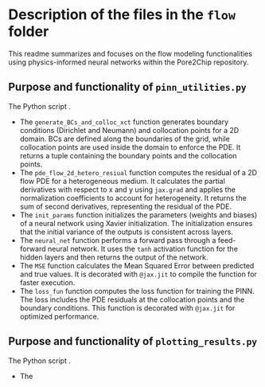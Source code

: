 # Description of the files in the `flow` folder

This readme summarizes and focuses on the flow modeling functionalities using physics-informed neural networks within the Pore2Chip repository.

## Purpose and functionality of `pinn_utilities.py`

The Python script .

- The `generate_BCs_and_colloc_xct` function generates boundary conditions (Dirichlet and Neumann) and collocation points for a 2D domain. BCs are defined along the boundaries of the grid, while collocation points are used inside the domain to enforce the PDE. It returns a tuple containing the boundary points and the collocation points.
- The `pde_flow_2d_hetero_resiual` function computes the residual of a 2D flow PDE for a heterogeneous medium. It calculates the partial derivatives with respect to x and y using `jax.grad` and applies the normalization coefficients to account for heterogeneity. It returns the sum of second derivatives, representing the residual of the PDE.
- The `init_params` function initializes the parameters (weights and biases) of a neural network using Xavier initialization. The initialization ensures that the initial variance of the outputs is consistent across layers.
- The `neural_net` function performs a forward pass through a feed-forward neural network. It uses the `tanh` activation function for the hidden layers and then returns the output of the network.
- The `MSE` function calculates the Mean Squared Error between predicted and true values. It is decorated with `@jax.jit` to compile the function for faster execution.
- The `loss_fun` function computes the loss function for training the PINN. The loss includes the PDE residuals at the collocation points and the boundary conditions. This function is decorated with `@jax.jit` for optimized performance.

## Purpose and functionality of `plotting_results.py`

The Python script .

- The